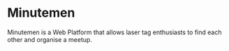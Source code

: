 # Minutemen
Minutemen is a Web Platform that allows laser tag enthusiasts to find each other and organise a meetup.
